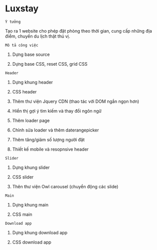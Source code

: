 # Luxstay

```
Ý tưởng
```

Tạo ra 1 website cho phép đặt phòng theo thời gian, cung cấp những địa điểm, chuyến du lịch thật thú vị.

```
Mô tả công việc
```

1. Dựng base source 

2. Dựng base CSS, reset CSS, grid CSS

```
Header
```

1. Dựng khung header

2. CSS header

3. Thêm thư viện Jquery CDN (thao tác với DOM ngắn ngọn hơn)

4. Hiển thị gợi ý tìm kiếm và thay đổi ngôn ngữ

5. Thêm loader page

6. Chỉnh sửa loader và thêm daterangepicker

7. Thêm tăng/giảm số lượng người đặt   

8. Thiết kế mobile và resopnsive header

```
Slider
```

1. Dựng khung slider

2. CSS slider

3. Thên thư viện Owl carousel (chuyển động các slide)

```
Main
```

1. Dựng khung main

2. CSS main

```
Download app
```

1. Dựng khung download app

2. CSS download app